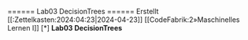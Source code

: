 ====== Lab03 DecisionTrees ======
Erstellt [[:Zettelkasten:2024:04:23|2024-04-23]]
[[CodeFabrik:2»Maschinelles Lernen I]]
[*] **Lab03 DecisionTrees** 

 





